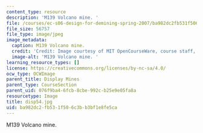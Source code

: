 ```yaml
---
content_type: resource
description: 'M139 Volcano mine. '
file: /courses/ec-s06-design-for-demining-spring-2007/ba982dc2fb531f506c3bb3bf1e8fe5ca_disp54.jpg
file_size: 56757
file_type: image/jpeg
image_metadata:
  caption: M139 Volcano mine.
  credit: 'Credit: Image courtesy of MIT OpenCourseWare, course staff, and students.'
  image-alt: 'M139 Volcano mine. '
learning_resource_types: []
license: https://creativecommons.org/licenses/by-nc-sa/4.0/
ocw_type: OCWImage
parent_title: Display Mines
parent_type: CourseSection
parent_uid: 076f9ba4-6fcb-8cbe-992c-b25e9e05fa8a
resourcetype: Image
title: disp54.jpg
uid: ba982dc2-fb53-1f50-6c3b-b3bf1e8fe5ca
---
```

M139 Volcano mine. 